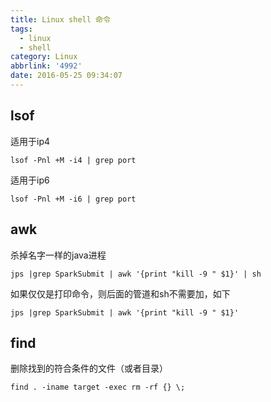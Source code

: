 ```yaml
---
title: Linux shell 命令
tags:
  - linux
  - shell
category: Linux
abbrlink: '4992'
date: 2016-05-25 09:34:07
---
```


## lsof
适用于ip4

```
lsof -Pnl +M -i4 | grep port
```

适用于ip6

```
lsof -Pnl +M -i6 | grep port
```

## awk
杀掉名字一样的java进程
```
jps |grep SparkSubmit | awk '{print "kill -9 " $1}' | sh
```
如果仅仅是打印命令，则后面的管道和sh不需要加，如下
```
jps |grep SparkSubmit | awk '{print "kill -9 " $1}'
```
## find
删除找到的符合条件的文件（或者目录）
```
find . -iname target -exec rm -rf {} \;
```
